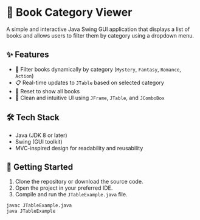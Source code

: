 # 📘 Book Category Viewer

A simple and interactive Java Swing GUI application that displays a list of books and allows users to filter them by category using a dropdown menu.

## ✨ Features

- 🧩 Filter books dynamically by category (`Mystery`, `Fantasy`, `Romance`, `Action`)
- 📋 Real-time updates to `JTable` based on selected category
- 🔄 Reset to show all books
- 📐 Clean and intuitive UI using `JFrame`, `JTable`, and `JComboBox`

## 🛠 Tech Stack

- Java (JDK 8 or later)
- Swing (GUI toolkit)
- MVC-inspired design for readability and reusability

## 🚀 Getting Started

1. Clone the repository or download the source code.
2. Open the project in your preferred IDE.
3. Compile and run the `JTableExample.java` file.

```bash
javac JTableExample.java
java JTableExample
